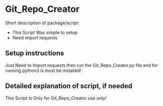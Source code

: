 # Git_Repo_Creator

Short description of package/script

- This Script Was simple to setup
- Need import requests

## Setup instructions

Just Need to Import requests then run the Git_Repo_Creator.py file and for running  python3 is must be installed! 

## Detailed explanation of script, if needed

This Script Is Only for Git_Repo_Creator use only!  

